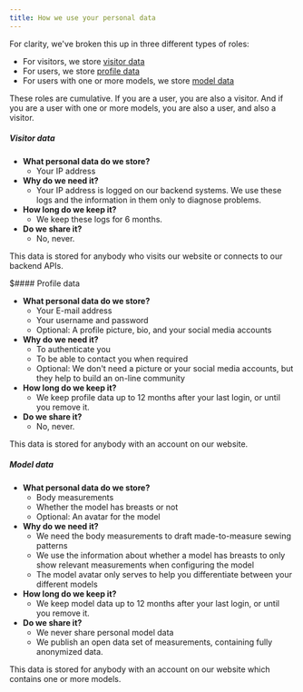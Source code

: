 ```yaml
---
title: How we use your personal data
---
```


For clarity, we've broken this up in three different types of roles:

 - For visitors, we store [visitor data](#visitor-data)
 - For users, we store [profile data](#profile-data)
 - For users with one or more models, we store [model data](#model-data)

These roles are cumulative. If you are a user, you are also a visitor.
And if you are a user with one or more models, you are also a user, and also a visitor.

<Note>

##### Visitor data

 - **What personal data do we store?**
   - Your IP address
 - **Why do we need it?**
   - Your IP address is logged on our backend systems. We use these logs and the information in them only to diagnose problems.
 - **How long do we keep it?**
   - We keep these logs for 6 months.
 - **Do we share it?**
   - No, never.

This data is stored for anybody who visits our website or connects to our backend APIs.

</Note>

<Note>

$#### Profile data

 - **What personal data do we store?**
   - Your E-mail address
   - Your username and password
   - Optional: A profile picture, bio, and your social media accounts
 - **Why do we need it?**
   - To authenticate you
   - To be able to contact you when required
   - Optional: We don't need a picture or your social media accounts, but they help to build an on-line community
 - **How long do we keep it?**
   - We keep profile data up to 12 months after your last login, or until you remove it.
 - **Do we share it?**
   - No, never.

This data is stored for anybody with an account on our website.

</Note>

<Note>

##### Model data

 - **What personal data do we store?**
   - Body measurements
   - Whether the model has breasts or not
   - Optional: An avatar for the model
 - **Why do we need it?**
   - We need the body measurements to draft made-to-measure sewing patterns
   - We use the information about whether a model has breasts to only show relevant measurements when configuring the model
   - The model avatar only serves to help you differentiate between your different models
 - **How long do we keep it?**
   - We keep model data up to 12 months after your last login, or until you remove it.
 - **Do we share it?**
   - We never share personal model data
   - We publish an open data set of measurements, containing fully anonymized data.

This data is stored for anybody with an account on our website which contains one or more models.

</Note>

